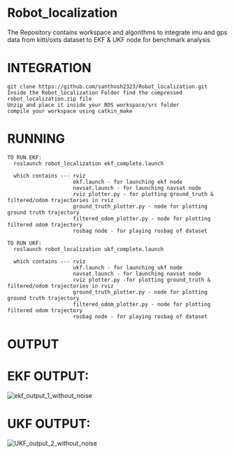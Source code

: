 # Robot_localization
The Repository contains workspace and algorithms to integrate imu and gps data from kitti/oxts dataset to EKF &amp; UKF node for benchmark analysis

# INTEGRATION

    git clone https://github.com/santhosh2323/Robot_localization.git
    Inside the Robot_localization Folder find the compressed robot_localization.zip file
    Unzip and place it inside your ROS workspace/src folder
    compile your workspace using catkin_make

# RUNNING

    TO RUN EKF:
      roslaunch robot_localization ekf_complete.launch
      
      which contains --- rviz 
                         ekf.launch - for launching ekf node
                         navsat.launch - for launching navsat node
                         rviz plotter.py - for plotting ground_truth & filtered/odom trajectories in rviz
                         ground_truth_plotter.py - node for plotting ground truth trajectory
                         filtered_odom_plotter.py - node for plotting filtered odom trajectory
                         rosbag node - for playing rosbag of dataset

    TO RUN UKF:
      roslaunch robot_localization ukf_complete.launch
      
      which contains --- rviz 
                         ukf.launch - for launching ukf node
                         navsat.launch - for launching navsat node
                         rviz plotter.py -for plotting ground_truth & filtered/odom trajectories in rviz
                         ground_truth_plotter.py - node for plotting ground truth trajectory
                         filtered_odom_plotter.py - node for plotting filtered odom trajectory
                         rosbag node - for playing rosbag of dataset

# OUTPUT


# EKF OUTPUT:

![ekf_output_1_without_noise](https://github.com/user-attachments/assets/d50fc862-05ee-485e-b515-051452c47868)


            
# UKF OUTPUT:

![UKF_output_2_without_noise](https://github.com/user-attachments/assets/aeff6010-909e-4bf0-84a9-fc7051ec03f0)
